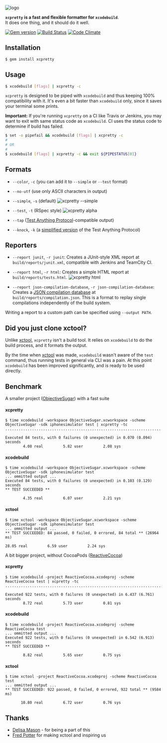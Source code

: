 ![logo](http://i.imgur.com/i2fElxx.png)

__`xcpretty` is a fast and flexible formatter for `xcodebuild`__.<br/>
It does one thing, and it should do it well.

[![Gem version](http://img.shields.io/gem/v/xcpretty.svg)](http://rubygems.org/gems/xcpretty)
[![Build Status](https://travis-ci.org/supermarin/xcpretty.svg?branch=master)](https://travis-ci.org/supermarin/xcpretty)
[![Code Climate](http://img.shields.io/codeclimate/github/supermarin/xcpretty.svg)](https://codeclimate.com/github/supermarin/xcpretty)

## Installation
``` bash
$ gem install xcpretty
```

## Usage
``` bash
$ xcodebuild [flags] | xcpretty -c
```
`xcpretty` is designed to be piped with `xcodebuild` and thus keeping 100% compatibility with it.
It's even a bit faster than `xcodebuild` only, since it saves your terminal some prints.

__Important:__ If you're running `xcpretty` on a CI like Travis or Jenkins, you may want to exit with same status code as `xcodebuild`.
CI uses the status code to determine if build has failed.

``` bash
$ set -o pipefail && xcodebuild [flags] | xcpretty -c
#
# OR
#
$ xcodebuild [flags] | xcpretty -c && exit ${PIPESTATUS[0]}
```

## Formats

- `--color`, `-c` (you can add it to `--simple` or `--test` format)
- `--no-utf` (use only ASCII characters in output)

- `--simple`, `-s` (default)
![xcpretty --simple](http://i.imgur.com/LdmozBS.gif)

- `--test`, `-t` (RSpec style)
![xcpretty alpha](http://i.imgur.com/VeTQQub.gif)
- `--tap` ([Test Anything Protocol](http://testanything.org)-compatible output)
- `--knock`, `-k` (a [simplified version](https://github.com/chneukirchen/knock) of the Test Anything Protocol)


## Reporters

- `--report junit`, `-r junit`: Creates a JUnit-style XML report at `build/reports/junit.xml`, compatible with Jenkins and TeamCity CI.

- `--report html`, `-r html`: Creates a simple HTML report at `build/reports/tests.html`.
![xcpretty html](http://i.imgur.com/0Rnux3v.gif)

- `--report json-compilation-database`, `-r json-compilation-database`: Creates a [JSON compilation database](http://clang.llvm.org/docs/JSONCompilationDatabase.html) at `build/reports/compilation.json`. This is a format to replay single compilations independently of the build system.

Writing a report to a custom path can be specified using `--output PATH`.

## Did you just clone xctool?

Unlike [xctool](https://github.com/facebook/xctool), `xcpretty` isn't a build tool.
It relies on `xcodebuild` to do the build process, and it formats the output.

By the time when [xctool](https://github.com/facebook/xctool) was made, `xcodebuild`
wasn't aware of the `test` command, thus running tests in general via CLI was a pain.
At this point `xcodebuild` has been improved significantly, and is ready to be used directly.


## Benchmark

A smaller project ([ObjectiveSugar](https://github.com/supermarin/objectivesugar)) with a fast suite

#### xcpretty
```
$ time xcodebuild -workspace ObjectiveSugar.xcworkspace -scheme ObjectiveSugar -sdk iphonesimulator test | xcpretty -tc
....................................................................................

Executed 84 tests, with 0 failures (0 unexpected) in 0.070 (0.094) seconds
        4.08 real         5.82 user         2.08 sys
```
#### xcodebuild
```
$ time xcodebuild -workspace ObjectiveSugar.xcworkspace -scheme ObjectiveSugar -sdk iphonesimulator test
... ommitted output ...
Executed 84 tests, with 0 failures (0 unexpected) in 0.103 (0.129) seconds
** TEST SUCCEEDED **

        4.35 real         6.07 user         2.21 sys
```
#### xctool
```
$ time xctool -workspace ObjectiveSugar.xcworkspace -scheme ObjectiveSugar -sdk iphonesimulator test
... ommitted output ...
** TEST SUCCEEDED: 84 passed, 0 failed, 0 errored, 84 total ** (26964 ms)

28.05 real         6.59 user         2.24 sys
```

A bit bigger project, without CocoaPods ([ReactiveCocoa](https://github.com/ReactiveCocoa/ReactiveCocoa))

#### xcpretty
```
$ time xcodebuild -project ReactiveCocoa.xcodeproj -scheme ReactiveCocoa test | xcpretty -tc
..........................................................................................................................................................................................................................................................................................................................................................................................................................................................................................................................................................................................................................................................................................................................................................................................................................................................................................................................................................

Executed 922 tests, with 0 failures (0 unexpected) in 6.437 (6.761) seconds
        8.72 real         5.73 user         0.81 sys
```
#### xcodebuild
```
$ time xcodebuild -project ReactiveCocoa.xcodeproj -scheme ReactiveCocoa test
... ommitted output ...
Executed 922 tests, with 0 failures (0 unexpected) in 6.542 (6.913) seconds
** TEST SUCCEEDED **

        8.82 real         5.65 user         0.75 sys
```
#### xctool
```
$ time xctool -project ReactiveCocoa.xcodeproj -scheme ReactiveCocoa test
... ommitted output ...
** TEST SUCCEEDED: 922 passed, 0 failed, 0 errored, 922 total ** (9584 ms)

       10.80 real         6.72 user         0.76 sys
```


## Thanks

- [Delisa Mason](http://github.com/kattrali) - for being a part of this
- [Fred Potter](http://github.com/fpotter) for making xctool and inspiring us
